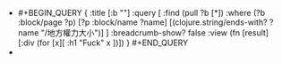 - #+BEGIN_QUERY
  {
  :title [:b ""]
  :query [
   :find (pull ?b [*])
         :where
         (?b :block/page ?p)
         [?p :block/name ?name]
         [(clojure.string/ends-with? ?name "/地方權力大小")]
  ]
  :breadcrumb-show? false
  :view (fn [result]
         [:div
          (for [x][
  :h1 "Fuck"
  x
  ])])
  }
  #+END_QUERY
-